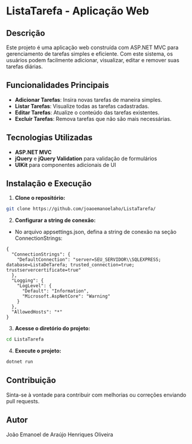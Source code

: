 # ListaTarefa - Aplicação Web

## Descrição
Este projeto é uma aplicação web construída com ASP.NET MVC para gerenciamento de tarefas simples e eficiente. Com este sistema, os usuários podem facilmente adicionar, visualizar, editar e remover suas tarefas diárias.

## Funcionalidades Principais
- **Adicionar Tarefas**: Insira novas tarefas de maneira simples.
- **Listar Tarefas**: Visualize todas as tarefas cadastradas.
- **Editar Tarefas**: Atualize o conteúdo das tarefas existentes.
- **Excluir Tarefas**: Remova tarefas que não são mais necessárias.

## Tecnologias Utilizadas
- **ASP.NET MVC**
- **jQuery** e **jQuery Validation** para validação de formulários
- **UIKit** para componentes adicionais de UI

## Instalação e Execução

1. **Clone o repositório:**
```bash
git clone https://github.com/joaoemanoelaho/ListaTarefa/
```

2. **Configurar a string de conexão:**
- No arquivo appsettings.json, defina a string de conexão na seção ConnectionStrings:
```
{
  "ConnectionStrings": {
    "DefaultConnection": "server=SEU_SERVIDOR\\SQLEXPRESS; database=ListaDeTarefa; trusted_connection=true; trustservercertificate=true"
  },
  "Logging": {
    "LogLevel": {
      "Default": "Information",
      "Microsoft.AspNetCore": "Warning"
    }
  },
  "AllowedHosts": "*"
}
```
  
3. **Acesse o diretório do projeto:**
```bash
cd ListaTarefa
```

4. **Execute o projeto:**
```bash
dotnet run
```


## Contribuição
Sinta-se à vontade para contribuir com melhorias ou correções enviando pull requests.

## Autor
João Emanoel de Araújo Henriques Oliveira

